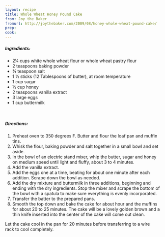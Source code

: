 ```yaml
---
layout: recipe
title: Whole Wheat Honey Pound Cake
from: Joy the Baker
fromurl: http://joythebaker.com/2009/08/honey-whole-wheat-pound-cake/
prep: 
cook: 
---
```


##### Ingredients:

* 2¼ cups white whole wheat flour or whole wheat pastry flour
* 2 teaspoons baking powder
* ¾ teaspoon salt
* 1 ½ sticks (12 Tablespoons of butter), at room temperature
* 1 cup sugar
* ½ cup honey
* 2 teaspoons vanilla extract
* 3 large eggs
* 1 cup buttermilk

<br>

##### Directions:

1. Preheat oven to 350 degrees F.  Butter and flour the loaf pan and muffin tins.
2. Whisk the flour, baking powder and salt together in a small bowl and set aside.
3. In the bowl of an electric stand mixer, whip the butter, sugar and honey on medium speed until light and fluffy, about 3 to 4 minutes.  
4. Add the vanilla extract.  
5. Add the eggs one at a time, beating for about one minute after each addition.  Scrape down the bowl as needed.  
6. Add the dry mixture and buttermilk in three additions, beginning and ending with the dry ingredients.  Stop the mixer and scrape the bottom of the bowl with a spatula to make sure everything is evenly incorporated.
7. Transfer the batter to the prepared pans.  
8. Smooth the top down and bake the cake for about  hour and the muffins for about 20 to 25 minutes.  The cake will be a lovely golden brown and a thin knife inserted into the center of the cake will come out clean.

Let the cake cool in the pan for 20 minutes before transferring to a wire rack to cool completely.

